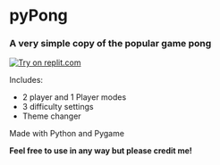 # pyPong

### A very simple copy of the popular game pong
[![Try on replit.com](https://repl-badge.jajoosam.repl.co/try.png)](https://replit.com/@Glitchez/PyPong?v=1)

Includes:
- 2 player and 1 Player modes
- 3 difficulty settings
- Theme changer

Made with Python and Pygame

**Feel free to use in any way but please credit me!**
